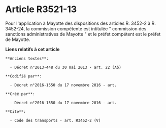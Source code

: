 # Article R3521-13

Pour l'application à Mayotte des dispositions des articles R. 3452-2 à R. 3452-24, la commission compétente est intitulée "
commission des sanctions administratives de Mayotte " et le préfet compétent est le préfet de Mayotte.

**Liens relatifs à cet article**

	**Anciens textes**:

	  - Décret n°2013-448 du 30 mai 2013 - art. 22 (Ab)

	**Codifié par**:

	  - Décret n°2016-1550 du 17 novembre 2016 - art.

	**Créé par**:

	  - Décret n°2016-1550 du 17 novembre 2016 - art.

	**Cite**:

	  - Code des transports - art. R3452-2 (V)
